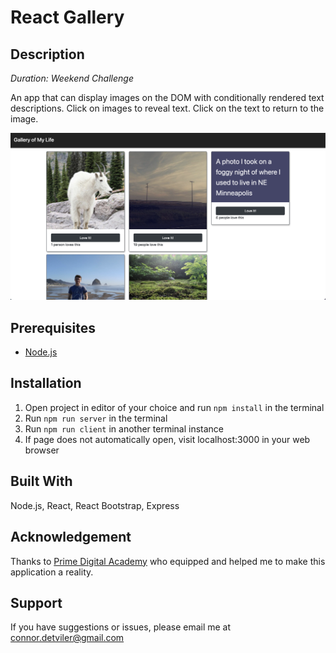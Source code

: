 # React Gallery

## Description

_Duration: Weekend Challenge_

An app that can display images on the DOM with conditionally rendered text descriptions. Click on images to reveal text. Click on the text to return to the image.

![screenshot of the app](https://github.com/ConnorDetviler/react-gallery/blob/master/Screenshot.png)

## Prerequisites

- [Node.js](https://nodejs.org/en/)

## Installation

1. Open project in editor of your choice and run `npm install` in the terminal
2. Run `npm run server` in the terminal
3. Run `npm run client` in another terminal instance
4. If page does not automatically open, visit localhost:3000 in your web browser

## Built With

Node.js, React, React Bootstrap, Express

## Acknowledgement
Thanks to [Prime Digital Academy](www.primeacademy.io) who equipped and helped me to make this application a reality.

## Support
If you have suggestions or issues, please email me at connor.detviler@gmail.com

